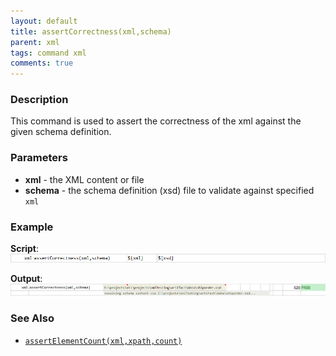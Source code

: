 ```yaml
---
layout: default
title: assertCorrectness(xml,schema)
parent: xml
tags: command xml
comments: true
---
```


### Description
This command is used to assert the correctness of the xml against the given schema definition.

### Parameters
- **xml** - the XML content or file
- **schema** - the schema definition (xsd) file to validate against specified `xml`


### Example
**Script**:<br/>
![](image/assertCorrectness_01.png)

**Output**:<br/>
![](image/assertCorrectness_02.png)


### See Also
- [`assertElementCount(xml,xpath,count)`](assertElementCount(xml,xpath,count))
